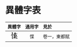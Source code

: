 # 異體字表

| 異體字 | 通用字 | 見於 |
|:---:|:---:|:---|
| <img src="images/226D0.svg" width="25" height="25"/> | 惵 | 卷一，東都賦 |
